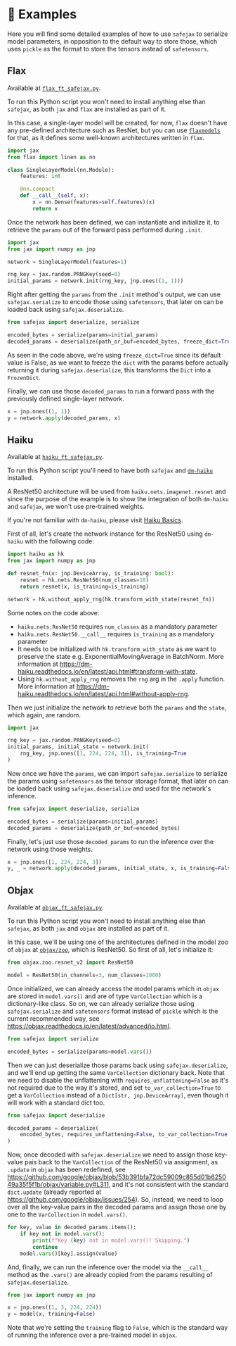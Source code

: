 # 🤖 Examples

Here you will find some detailed examples of how to use `safejax` to serialize
model parameters, in opposition to the default way to store those, which uses 
`pickle` as the format to store the tensors instead of `safetensors`.

## **Flax**

Available at [`flax_ft_safejax.py`](https://github.com/alvarobartt/safejax/examples/flax_ft_safejax.py).

To run this Python script you won't need to install anything else than
`safejax`, as both `jax` and `flax` are installed as part of it.

In this case, a single-layer model will be created, for now, `flax`
doesn't have any pre-defined architecture such as ResNet, but you can use
[`flaxmodels`](https://github.com/matthias-wright/flaxmodels) for that, as
it defines some well-known architectures written in `flax`.

```python
import jax
from flax import linen as nn

class SingleLayerModel(nn.Module):
    features: int

    @nn.compact
    def __call__(self, x):
        x = nn.Dense(features=self.features)(x)
        return x
```

Once the network has been defined, we can instantiate and initialize it,
to retrieve the `params` out of the forward pass performed during
`.init`.

```python
import jax
from jax import numpy as jnp

network = SingleLayerModel(features=1)

rng_key = jax.random.PRNGKey(seed=0)
initial_params = network.init(rng_key, jnp.ones((1, 1)))
```

Right after getting the `params` from the `.init` method's output, we can
use `safejax.serialize` to encode those using `safetensors`, that later on 
can be loaded back using `safejax.deserialize`.

```python
from safejax import deserialize, serialize

encoded_bytes = serialize(params=initial_params)
decoded_params = deserialize(path_or_buf=encoded_bytes, freeze_dict=True)
```

As seen in the code above, we're using `freeze_dict=True` since its default
value is False, as we want to freeze the `dict` with the params before actually
returning it during `safejax.deserialize`, this transforms the `Dict`
into a `FrozenDict`.

Finally, we can use those `decoded_params` to run a forward pass
with the previously defined single-layer network.

```python
x = jnp.ones((1, 1))
y = network.apply(decoded_params, x)
```


## **Haiku**

Available at [`haiku_ft_safejax.py`](https://github.com/alvarobartt/safejax/examples/haiku_ft_safejax.py).

To run this Python script you'll need to have both `safejax` and [`dm-haiku`](https://github.com/deepmind/dm-haiku)
installed.

A ResNet50 architecture will be used from `haiku.nets.imagenet.resnet` and since
the purpose of the example is to show the integration of both `dm-haiku` and
`safejax`, we won't use pre-trained weights.

If you're not familiar with `dm-haiku`, please visit [Haiku Basics](https://dm-haiku.readthedocs.io/en/latest/notebooks/basics.html).

First of all, let's create the network instance for the ResNet50 using `dm-haiku`
with the following code:

```python
import haiku as hk
from jax import numpy as jnp

def resnet_fn(x: jnp.DeviceArray, is_training: bool):
    resnet = hk.nets.ResNet50(num_classes=10)
    return resnet(x, is_training=is_training)

network = hk.without_apply_rng(hk.transform_with_state(resnet_fn))
```

Some notes on the code above:
* `haiku.nets.ResNet50` requires `num_classes` as a mandatory parameter
* `haiku.nets.ResNet50.__call__` requires `is_training` as a mandatory parameter
* It needs to be initialized with `hk.transform_with_state` as we want to preserve
the state e.g. ExponentialMovingAverage in BatchNorm. More information at https://dm-haiku.readthedocs.io/en/latest/api.html#transform-with-state.
* Using `hk.without_apply_rng` removes the `rng` arg in the `.apply` function. More information at https://dm-haiku.readthedocs.io/en/latest/api.html#without-apply-rng.

Then we just initialize the network to retrieve both the `params` and the `state`,
which again, are random.

```python
import jax

rng_key = jax.random.PRNGKey(seed=0)
initial_params, initial_state = network.init(
    rng_key, jnp.ones([1, 224, 224, 3]), is_training=True
)
```

Now once we have the `params`, we can import `safejax.serialize` to serialize the 
params using `safetensors` as the tensor storage format, that later on can be loaded
back using `safejax.deserialize` and used for the network's inference.

```python
from safejax import deserialize, serialize

encoded_bytes = serialize(params=initial_params)
decoded_params = deserialize(path_or_buf=encoded_bytes)
```

Finally, let's just use those `decoded_params` to run the inference over the network
using those weights.

```python
x = jnp.ones([1, 224, 224, 3])
y, _ = network.apply(decoded_params, initial_state, x, is_training=False)
```

## **Objax**

Available at [`objax_ft_safejax.py`](https://github.com/alvarobartt/safejax/examples/objax_ft_safejax.py).

To run this Python script you won't need to install anything else than
`safejax`, as both `jax` and `objax` are installed as part of it.

In this case, we'll be using one of the architectures defined in the model zoo
of `objax` at [`objax/zoo`](https://github.com/google/objax/tree/master/objax/zoo),
which is ResNet50. So first of all, let's initialize it:

```python
from objax.zoo.resnet_v2 import ResNet50

model = ResNet50(in_channels=3, num_classes=1000)
```

Once initialized, we can already access the model params which in `objax` are stored
in `model.vars()` and are of type `VarCollection` which is a dictionary-like class. So
on, we can already serialize those using `safejax.serialize` and `safetensors` format
instead of `pickle` which is the current recommended way, see https://objax.readthedocs.io/en/latest/advanced/io.html.

```python
from safejax import serialize

encoded_bytes = serialize(params=model.vars())
```

Then we can just deserialize those params back using `safejax.deserialize`, and
we'll end up getting the same `VarCollection` dictionary back. Note that we need
to disable the unflattening with `requires_unflattening=False` as it's not required
due to the way it's stored, and set `to_var_collection=True` to get a `VarCollection`
instead of a `Dict[str, jnp.DeviceArray]`, even though it will work with a standard
dict too.

```python
from safejax import deserialize

decoded_params = deserialize(
    encoded_bytes, requires_unflattening=False, to_var_collection=True
)
```

Now, once decoded with `safejax.deserialize` we need to assign those key-value
pais back to the `VarCollection` of the ResNet50 via assignment, as `.update` in
`objax` has been redefined, see https://github.com/google/objax/blob/53b391bfa72dc59009c855d01b625049a35f5f1b/objax/variable.py#L311,
and it's not consistent with the standard `dict.update` (already reported at
https://github.com/google/objax/issues/254). So, instead, we need to loop over
all the key-value pairs in the decoded params and assign those one by one to the
`VarCollection` in `model.vars()`.

```python
for key, value in decoded_params.items():
    if key not in model.vars():
        print(f"Key {key} not in model.vars()! Skipping.")
        continue
    model.vars()[key].assign(value)
```

And, finally, we can run the inference over the model via the `__call__` method
as the `.vars()` are already copied from the params resulting of `safejax.deserialize`.

```python
from jax import numpy as jnp

x = jnp.ones((1, 3, 224, 224))
y = model(x, training=False)
```

Note that we're setting the `training` flag to `False`, which is the standard way
of running the inference over a pre-trained model in `objax`.
